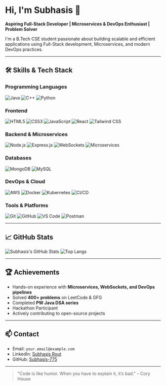 # Hi, I'm Subhasis 👋
**Aspiring Full-Stack Developer | Microservices & DevOps Enthusiast | Problem Solver**  

I'm a B.Tech CSE student passionate about building scalable and efficient applications using Full-Stack development, Microservices, and modern DevOps practices.  

---

## 🛠️ Skills & Tech Stack

### **Programming Languages**
![Java](https://img.shields.io/badge/Java-90%-orange?style=for-the-badge&logo=java&logoColor=white)
![C++](https://img.shields.io/badge/C++-85%-blue?style=for-the-badge&logo=c%2B%2B&logoColor=white)
![Python](https://img.shields.io/badge/Python-80%-yellow?style=for-the-badge&logo=python&logoColor=white)

### **Frontend**
![HTML5](https://img.shields.io/badge/HTML5-95%-red?style=for-the-badge&logo=html5&logoColor=white)
![CSS3](https://img.shields.io/badge/CSS3-90%-blue?style=for-the-badge&logo=css3&logoColor=white)
![JavaScript](https://img.shields.io/badge/JavaScript-85%-yellow?style=for-the-badge&logo=javascript&logoColor=black)
![React](https://img.shields.io/badge/React-80%-61DAFB?style=for-the-badge&logo=react&logoColor=black)
![Tailwind CSS](https://img.shields.io/badge/Tailwind_CSS-75%-06B6D4?style=for-the-badge&logo=tailwind-css&logoColor=white)

### **Backend & Microservices**
![Node.js](https://img.shields.io/badge/Node.js-85%-339933?style=for-the-badge&logo=node.js&logoColor=white)
![Express.js](https://img.shields.io/badge/Express-80%-000000?style=for-the-badge)
![WebSockets](https://img.shields.io/badge/WebSockets-70%-blue?style=for-the-badge)
![Microservices](https://img.shields.io/badge/Microservices-80%-blue?style=for-the-badge)

### **Databases**
![MongoDB](https://img.shields.io/badge/MongoDB-80%-47A248?style=for-the-badge&logo=mongodb&logoColor=white)
![MySQL](https://img.shields.io/badge/MySQL-75%-4479A1?style=for-the-badge&logo=mysql&logoColor=white)

### **DevOps & Cloud**
![AWS](https://img.shields.io/badge/AWS-85%-FF9900?style=for-the-badge&logo=amazon-aws&logoColor=white)
![Docker](https://img.shields.io/badge/Docker-80%-2496ED?style=for-the-badge&logo=docker&logoColor=white)
![Kubernetes](https://img.shields.io/badge/Kubernetes-75%-326CE5?style=for-the-badge&logo=kubernetes&logoColor=white)
![CI/CD](https://img.shields.io/badge/CI_CD-80%-green?style=for-the-badge)

### **Tools & Platforms**
![Git](https://img.shields.io/badge/Git-85%-F05032?style=for-the-badge&logo=git&logoColor=white)
![GitHub](https://img.shields.io/badge/GitHub-90%-181717?style=for-the-badge&logo=github&logoColor=white)
![VS Code](https://img.shields.io/badge/VS_Code-80%-0078D7?style=for-the-badge&logo=visual-studio-code&logoColor=white)
![Postman](https://img.shields.io/badge/Postman-75%-FF6C37?style=for-the-badge&logo=postman&logoColor=white)

---

## 📈 GitHub Stats
![Subhasis's GitHub Stats](https://github-readme-stats.vercel.app/api?username=Subhasis-775&show_icons=true&theme=radical&count_private=true)
![Top Langs](https://github-readme-stats.vercel.app/api/top-langs/?username=Subhasis-775&layout=compact&theme=radical)

---

## 🏆 Achievements
- Hands-on experience with **Microservices, WebSockets, and DevOps pipelines**  
- Solved **400+ problems** on LeetCode & GFG  
- Completed **PW Java DSA series**  
- Hackathon Participant  
- Actively contributing to open-source projects  

---

## 📫 Contact
- Email: `your.email@example.com`
- LinkedIn: [Subhasis Rout](https://www.linkedin.com/in/subhasis-rout-3b22892a5)
- GitHub: [Subhasis-775](https://github.com/Subhasis-775)

---

> "Code is like humor. When you have to explain it, it’s bad." – Cory House
